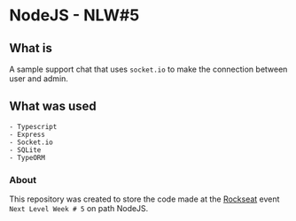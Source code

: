# NodeJS - NLW#5


## What is
A sample support chat that uses `socket.io` to make the connection between user and admin.

## What was used
```
- Typescript
- Express
- Socket.io
- SQLite
- TypeORM
```

### About
This repository was created to store the code made at the [Rockseat](https://rocketseat.com.br/) event  `Next Level Week # 5` on path NodeJS.
